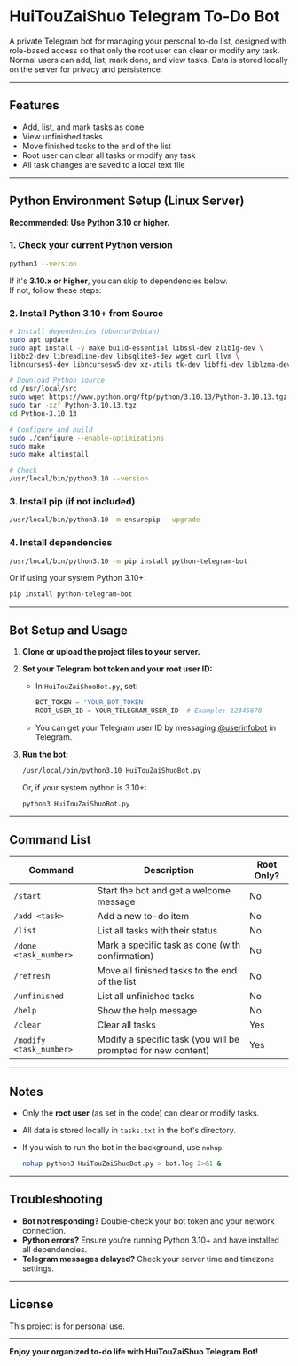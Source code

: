 
# HuiTouZaiShuo Telegram To-Do Bot

A private Telegram bot for managing your personal to-do list, designed with role-based access so that only the root user can clear or modify any task. Normal users can add, list, mark done, and view tasks. Data is stored locally on the server for privacy and persistence.

---

## Features

- Add, list, and mark tasks as done
- View unfinished tasks
- Move finished tasks to the end of the list
- Root user can clear all tasks or modify any task
- All task changes are saved to a local text file

---

## Python Environment Setup (Linux Server)

**Recommended: Use Python 3.10 or higher.**

### 1. Check your current Python version

```bash
python3 --version
```

If it's **3.10.x or higher**, you can skip to dependencies below.  
If not, follow these steps:

### 2. Install Python 3.10+ from Source

```bash
# Install dependencies (Ubuntu/Debian)
sudo apt update
sudo apt install -y make build-essential libssl-dev zlib1g-dev \
libbz2-dev libreadline-dev libsqlite3-dev wget curl llvm \
libncurses5-dev libncursesw5-dev xz-utils tk-dev libffi-dev liblzma-dev git

# Download Python source
cd /usr/local/src
sudo wget https://www.python.org/ftp/python/3.10.13/Python-3.10.13.tgz
sudo tar -xzf Python-3.10.13.tgz
cd Python-3.10.13

# Configure and build
sudo ./configure --enable-optimizations
sudo make
sudo make altinstall

# Check
/usr/local/bin/python3.10 --version
```

### 3. Install pip (if not included)

```bash
/usr/local/bin/python3.10 -m ensurepip --upgrade
```

### 4. Install dependencies

```bash
/usr/local/bin/python3.10 -m pip install python-telegram-bot
```

Or if using your system Python 3.10+:

```bash
pip install python-telegram-bot
```

---

## Bot Setup and Usage

1. **Clone or upload the project files to your server.**

2. **Set your Telegram bot token and your root user ID:**
   - In `HuiTouZaiShuoBot.py`, set:

     ```python
     BOT_TOKEN = 'YOUR_BOT_TOKEN'
     ROOT_USER_ID = YOUR_TELEGRAM_USER_ID  # Example: 12345678
     ```

   - You can get your Telegram user ID by messaging [@userinfobot](https://t.me/userinfobot) in Telegram.

3. **Run the bot:**

   ```bash
   /usr/local/bin/python3.10 HuiTouZaiShuoBot.py
   ```

   Or, if your system python is 3.10+:

   ```bash
   python3 HuiTouZaiShuoBot.py
   ```

---

## Command List

| Command                  | Description                                                   | Root Only?     |
|--------------------------|---------------------------------------------------------------|----------------|
| `/start`                 | Start the bot and get a welcome message                       | No             |
| `/add <task>`            | Add a new to-do item                                          | No             |
| `/list`                  | List all tasks with their status                              | No             |
| `/done <task_number>`    | Mark a specific task as done (with confirmation)              | No             |
| `/refresh`               | Move all finished tasks to the end of the list                | No             |
| `/unfinished`            | List all unfinished tasks                                     | No             |
| `/help`                  | Show the help message                                         | No             |
| `/clear`                 | Clear all tasks                                               | Yes            |
| `/modify <task_number>`  | Modify a specific task (you will be prompted for new content) | Yes            |

---

## Notes

- Only the **root user** (as set in the code) can clear or modify tasks.
- All data is stored locally in `tasks.txt` in the bot's directory.
- If you wish to run the bot in the background, use `nohup`:

  ```bash
  nohup python3 HuiTouZaiShuoBot.py > bot.log 2>&1 &
  ```

---

## Troubleshooting

- **Bot not responding?** Double-check your bot token and your network connection.
- **Python errors?** Ensure you’re running Python 3.10+ and have installed all dependencies.
- **Telegram messages delayed?** Check your server time and timezone settings.

---

## License

This project is for personal use.

---

**Enjoy your organized to-do life with HuiTouZaiShuo Telegram Bot!**
